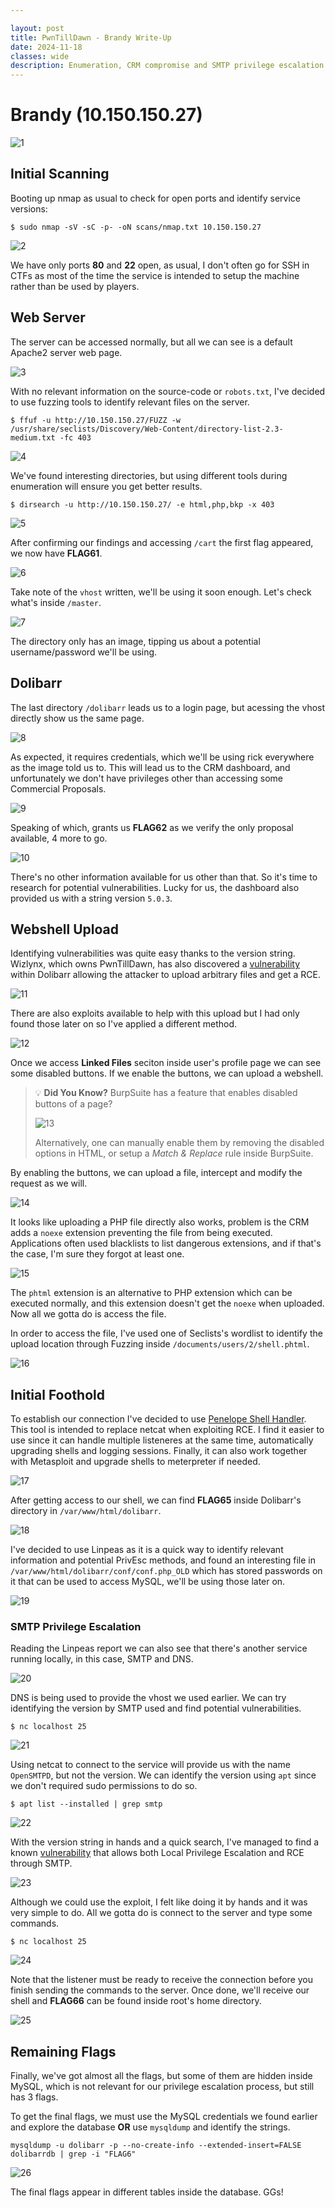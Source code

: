 ```yaml
---

layout: post
title: PwnTillDawn - Brandy Write-Up
date: 2024-11-18
classes: wide
description: Enumeration, CRM compromise and SMTP privilege escalation.
---
```


# Brandy (10.150.150.27)

![1](/assets/img/post/pwntilldawn_brandy/1.png)

## Initial Scanning

Booting up nmap as usual to check for open ports and identify service versions:

```
$ sudo nmap -sV -sC -p- -oN scans/nmap.txt 10.150.150.27
```

![2](/assets/img/post/pwntilldawn_brandy/2.png)

We have only ports **80** and **22** open, as usual, I don't often go for SSH in CTFs as most of the time the service is intended to setup the machine rather than be used by players.

## Web Server

The server can be accessed normally, but all we can see is a default Apache2 server web page. 

![3](/assets/img/post/pwntilldawn_brandy/3.png)

With no relevant information on the source-code or `robots.txt`, I've decided to use fuzzing tools to identify relevant files on the server.

```
$ ffuf -u http://10.150.150.27/FUZZ -w /usr/share/seclists/Discovery/Web-Content/directory-list-2.3-medium.txt -fc 403
```

![4](/assets/img/post/pwntilldawn_brandy/4.png)

We've found interesting directories, but using different tools during enumeration will ensure you get better results.

```
$ dirsearch -u http://10.150.150.27/ -e html,php,bkp -x 403
```

![5](/assets/img/post/pwntilldawn_brandy/5.png)

After confirming our findings and accessing `/cart` the first flag appeared, we now have **FLAG61**.

![6](/assets/img/post/pwntilldawn_brandy/6.png)

Take note of the `vhost` written, we'll be using it soon enough. Let's check what's inside `/master`.

![7](/assets/img/post/pwntilldawn_brandy/7.png)

The directory only has an image, tipping us about a potential username/password we'll be using.

## Dolibarr

The last directory `/dolibarr` leads us to a login page, but acessing the vhost directly show us the same page.

![8](/home/rebellion/CTF/PwnTillDawn/Brandy/evidence/8.png)

As expected, it requires credentials, which we'll be using rick everywhere as the image told us to. This will lead us to the CRM dashboard, and unfortunately we don't have privileges other than accessing some Commercial Proposals.

![9](/home/rebellion/CTF/PwnTillDawn/Brandy/evidence/9.png)

Speaking of which, grants us **FLAG62** as we verify the only proposal available, 4 more to go.

![10](/home/rebellion/CTF/PwnTillDawn/Brandy/evidence/10.png)

There's no other information available for us other than that. So it's time to research for potential vulnerabilities. Lucky for us, the dashboard also provided us with a string version `5.0.3`.



## Webshell Upload

Identifying vulnerabilities was quite easy thanks to the version string. Wizlynx, which owns PwnTillDawn, has also discovered a [vulnerability](https://www.wizlynxgroup.com/security-research-advisories/vuln/WLX-2017-009) within Dolibarr allowing the attacker to upload arbitrary files and get a RCE.

![11](/assets/img/post/pwntilldawn_brandy/11.png)

There are also exploits available to help with this upload but I had only found those later on so I've applied a different method.

![12](/assets/img/post/pwntilldawn_brandy/12.png)

Once we access **Linked Files** seciton inside user's profile page we can see some disabled buttons. If we enable the buttons, we can upload a webshell.

> :bulb: **Did You Know?** BurpSuite has a feature that enables disabled buttons of a page? 
>
> ![13](/assets/img/post/pwntilldawn_brandy/13.png)
>
> Alternatively, one can manually enable them by removing the disabled options in HTML, or setup a *Match & Replace* rule inside BurpSuite.

By enabling the buttons, we can upload a file, intercept and modify the request as we will.

![14](/assets/img/post/pwntilldawn_brandy/14.png)

It looks like uploading a PHP file directly also works, problem is the CRM adds a `noexe` extension preventing the file from being executed. Applications often used blacklists to list dangerous extensions, and if that's the case, I'm sure they forgot at least one.

![15](/assets/img/post/pwntilldawn_brandy/15.png)

The `phtml` extension is an alternative to PHP extension which can be executed normally, and this extension doesn't get the `noexe` when uploaded.  Now all we gotta do is access the file.

In order to access the file, I've used one of Seclists's wordlist to identify the upload location through Fuzzing inside `/documents/users/2/shell.phtml`.

![16](/assets/img/post/pwntilldawn_brandy/16.png)



## Initial Foothold

To establish our connection I've decided to use [Penelope Shell Handler](https://github.com/brightio/penelope). This tool is intended to replace netcat when exploiting RCE. I find it easier to use since it can handle multiple listeneres at the same time, automatically upgrading shells and logging sessions. Finally, it can also work together with Metasploit and upgrade shells to meterpreter if needed.

![17](/assets/img/post/pwntilldawn_brandy/17.png)

After getting access to our shell, we can find **FLAG65** inside Dolibarr's directory in `/var/www/html/dolibarr`. 

![18](/assets/img/post/pwntilldawn_brandy/18.png)

I've decided to use Linpeas as it is a quick way to identify relevant information and potential PrivEsc methods, and found an interesting file in `/var/www/html/dolibarr/conf/conf.php_OLD` which has stored passwords on it that can be used to access MySQL, we'll be using those later on.

![19](/assets/img/post/pwntilldawn_brandy/19.png)



### SMTP Privilege Escalation

Reading the Linpeas report we can also see that there's another service running locally, in this case, SMTP and DNS.

![20](/assets/img/post/pwntilldawn_brandy/20.png)

DNS is being used to provide the vhost we used earlier. We can try identifying the version by SMTP used and find potential vulnerabilities.

```
$ nc localhost 25
```

![21](/assets/img/post/pwntilldawn_brandy/21.png)

Using netcat to connect to the service will provide us with the name `OpenSMTPD`, but not the version. We can identify the version using `apt` since we don't required sudo permissions to do so.

```
$ apt list --installed | grep smtp
```

![22](/assets/img/post/pwntilldawn_brandy/22.png)

With the version string in hands and a quick search, I've managed to find a known [vulnerability](https://www.exploit-db.com/exploits/48051) that allows both Local Privilege Escalation and RCE through SMTP.

![23](/assets/img/post/pwntilldawn_brandy/23.png)

Although we could use the exploit, I felt like doing it by hands and it was very simple to do. All we gotta do is connect to the server and type some commands.

```
$ nc localhost 25
```

![24](/assets/img/post/pwntilldawn_brandy/24.png)

Note that the listener must be ready to receive the connection before you finish sending the commands to the server. Once done, we'll receive our shell and **FLAG66** can be found inside root's home directory.

![25](/assets/img/post/pwntilldawn_brandy/25.png)



## Remaining Flags

Finally, we've got almost all the flags, but some of them are hidden inside MySQL, which is not relevant for our privilege escalation process, but still has 3 flags.

To get the final flags, we must use the MySQL credentials we found earlier and explore the database **OR** use `mysqldump` and identify the strings.

```
mysqldump -u dolibarr -p --no-create-info --extended-insert=FALSE dolibarrdb | grep -i "FLAG6"
```

![26](/assets/img/post/pwntilldawn_brandy/26.png)

The final flags appear in different tables inside the database. GGs!

